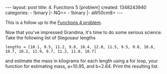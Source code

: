 --- layout: post title: 4. Functions 5 [problem] created: 1348243940
categories: - !binary |- NQ== - !binary |- aW50cm8= ---

This is a follow up to the [Functions 4
problem](http://www.programmingforbiologists.org/3-functions-4-problem).

Now that you've impressed Grandma, it's time to do some serious science.
Take the following list of Stegosaur lengths

    lengths = [10.1, 9.5, 11.2, 9.8, 10.4, 12.0, 11.5, 9.5, 9.8, 10.0, 10.7, 10.2, 11.9, 9.7, 11.2, 11.8, 10.7]

and estimate the mass in kilograms for each length using a for loop,
your function for estimating mass, a=10.95, and b=2.64. Print the
resulting list.
